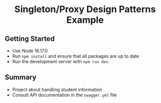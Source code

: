 <p align="center">
<h1 align="center">Singleton/Proxy Design Patterns Example</h1></p>
</p>

## Getting Started

- Use Node 16.17.0
- Run `npm install` and ensure that all packages are up to date
- Run the development server with `npm run dev`.


## Summary

- Project about handling student information
- Consult API documentation in the `swagger.yml` file

